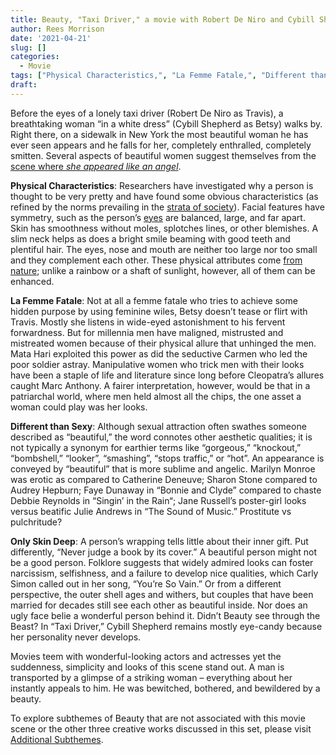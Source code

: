 ```yaml
---
title: Beauty, "Taxi Driver," a movie with Robert De Niro and Cybill Shepherd
author: Rees Morrison
date: '2021-04-21'
slug: []
categories:
  - Movie
tags: ["Physical Characteristics,", "La Femme Fatale,", "Different than Sexy,", "Only Skin Deep",]
draft: 
---
```


Before the eyes of a lonely taxi driver (Robert De Niro as Travis), a breathtaking woman “in a white dress” (Cybill Shepherd as Betsy) walks by.  Right there, on a sidewalk in New York the most beautiful woman he has ever seen appears and he falls for her, completely enthralled, completely smitten.  Several aspects of beautiful women suggest themselves from the [scene where *she appeared like an angel*](https://www.youtube.com/watch?v=fOjAjr7N1xw&t=8s).

<!--more-->

**Physical Characteristics**:  Researchers have investigated why a person is thought to be very pretty and have found some obvious characteristics (as refined by the norms prevailing in the [strata of society](https://bit.ly/3sB967G)).  Facial features have symmetry, such as the person’s [eyes](https://bit.ly/3sB967G) are balanced, large, and far apart.  Skin has smoothness without moles, splotches lines, or other blemishes.  A slim neck helps as does a bright smile beaming with good teeth and plentiful hair.   The eyes, nose and mouth are neither too large nor too small and they complement each other. These physical attributes come [from nature](https://bit.ly/3dDvI3g); unlike a rainbow or a shaft of sunlight, however, all of them can be enhanced.

**La Femme Fatale**:   Not at all a femme fatale who tries to achieve some hidden purpose by using feminine wiles, Betsy doesn’t tease or flirt with Travis.  Mostly she listens in wide-eyed astonishment to his fervent forwardness.  But for millennia men have maligned, mistrusted and mistreated women because of their physical allure that unhinged the men.  Mata Hari exploited this power as did the seductive Carmen who led the poor soldier astray.  Manipulative women who trick men with their looks have been a staple of life and literature since long before Cleopatra’s allures caught Marc Anthony.  A fairer interpretation, however, would be that in a patriarchal world, where men held almost all the chips, the one asset a woman could play was her looks.

**Different than Sexy**:   Although sexual attraction often swathes someone described as “beautiful,” the word connotes other aesthetic qualities; it is not typically a synonym for earthier terms like “gorgeous,” “knockout,” “bombshell,” “looker”, “smashing”, “stops traffic,” or “hot”.  An appearance is conveyed by “beautiful” that is more sublime and angelic. Marilyn Monroe was erotic as compared to Catherine Deneuve;  Sharon Stone compared to Audrey Hepburn;  Faye Dunaway in “Bonnie and Clyde” compared to chaste Debbie Reynolds in “Singin’ in the Rain“; Jane Russell’s poster-girl looks versus beatific Julie Andrews in “The Sound of Music.”   Prostitute vs pulchritude?

**Only Skin Deep**:  A person’s wrapping tells little about their inner gift.  Put differently, “Never judge a book by its cover.”  A beautiful person might not be a good person.  Folklore suggests that widely admired looks can foster narcissism, selfishness, and a failure to develop nice qualities, which Carly Simon called out in her song, “You’re So Vain.”  Or from a different perspective, the outer shell ages and withers, but couples that have been married for decades still see each other as beautiful inside.   Nor does an ugly face belie a wonderful person behind it.  Didn’t Beauty see through the Beast?  In “Taxi Driver,” Cybill Shepherd remains mostly eye-candy because her personality never develops.   


Movies teem with wonderful-looking actors and actresses yet the suddenness, simplicity and looks of this scene stand out.  A man is transported by a glimpse of a striking woman – everything about her instantly appeals to him.  He was bewitched, bothered, and bewildered by a beauty.

To explore subthemes of Beauty that are not associated with this movie scene or the other three creative works discussed in this set, please visit [Additional Subthemes](  ).
